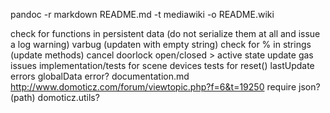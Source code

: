 pandoc -r markdown README.md -t mediawiki -o README.wiki

check for functions in persistent data (do not serialize them at all and issue a log warning)
varbug (updaten with empty string)
check for % in strings (update methods)
cancel
doorlock open/closed > active state
update gas issues
implementation/tests for scene devices
tests for reset()
lastUpdate errors
globalData error?
documentation.md
http://www.domoticz.com/forum/viewtopic.php?f=6&t=19250
require json? (path)
domoticz.utils?
